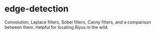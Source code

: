# edge-detection
Convolution, Laplace filters, Sobel filters, Canny filters, and a comparison between them. Helpful for locating Riyus in the wild.
